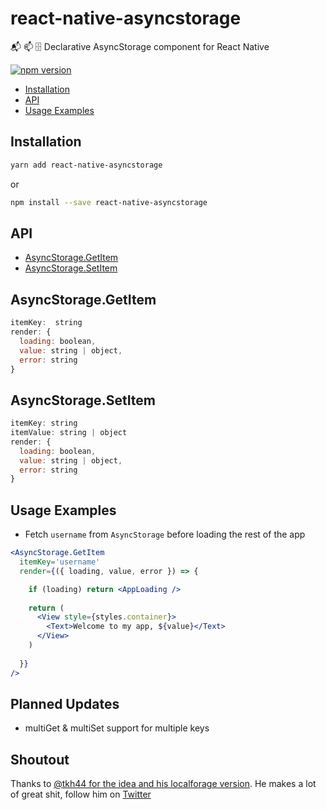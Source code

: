 # react-native-asyncstorage

📬 📫 🗄 Declarative AsyncStorage component for React Native

[![npm version](https://badge.fury.io/js/react-native-asyncstorage.svg)](https://badge.fury.io/js/react-native-asyncstorage)

- [Installation](#installation)
- [API](#api)
- [Usage Examples](#usage-examples)

## Installation

```zsh
yarn add react-native-asyncstorage
```

or

```zsh
npm install --save react-native-asyncstorage
```

## API

- [AsyncStorage.GetItem](#asyncstoragegetitem)
- [AsyncStorage.SetItem](#asyncstoragesetitem)

## AsyncStorage.GetItem

```js
itemKey:  string
render: {
  loading: boolean,
  value: string | object,
  error: string
}
```

## AsyncStorage.SetItem

```js
itemKey: string
itemValue: string | object
render: {
  loading: boolean,
  value: string | object,
  error: string
}
```

## Usage Examples

- Fetch `username` from `AsyncStorage` before loading the rest of the app

```jsx
<AsyncStorage.GetItem
  itemKey='username'
  render={({ loading, value, error }) => {

    if (loading) return <AppLoading />
    
    return (
      <View style={styles.container}>
        <Text>Welcome to my app, ${value}</Text>
      </View>
    )
    
  }}
/>
```

## Planned Updates

- multiGet & multiSet support for multiple keys

## Shoutout

Thanks to [@tkh44 for the idea and his localforage version](https://github.com/tkh44/react-localforage). He makes a lot of great shit, follow him on [Twitter](https://www.twitter.com/tkh44)
